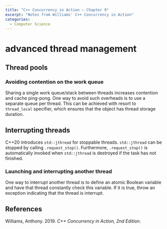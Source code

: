 ```yaml
---
title: "C++ Concurrency in Action — Chapter 9"
excerpt: "Notes from Williams' C++ Concurrency in Action"
categories:
  - Computer Science
---
```


# advanced thread management

## Thread pools

### Avoiding contention on the work queue

Sharing a single work queue/stack between threads increases contention and cache ping-pong. One way to avoid such overheads is to use a separate queue per thread. This can be achieved with resort to `thread_local` specifier, which ensures that the object has thread storage duration. 

## Interrupting threads

C++20 introduces `std::jthread` for stoppable threads. `std::jthread` can be stopped by calling `.request_stop()`. Furthermore, `.request_stop()` is automatically invoked when `std::jthread` is destroyed if the task has not finished.

### Launching and interrupting another thread

One way to interrupt another thread is to define an atomic Boolean variable and have that thread constantly check this variable. If it is true, throw an exception indicating that the thread is interrupt.

## References

Williams, Anthony. 2019. *C++ Concurrency in Action, 2nd Edition*.

